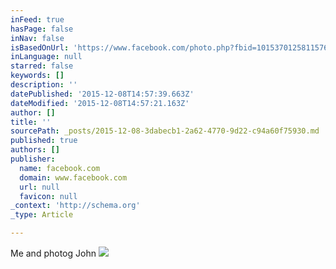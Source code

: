 ```yaml
---
inFeed: true
hasPage: false
inNav: false
isBasedOnUrl: 'https://www.facebook.com/photo.php?fbid=10153701258115767&set=t.674905766&type=3&theater'
inLanguage: null
starred: false
keywords: []
description: ''
datePublished: '2015-12-08T14:57:39.663Z'
dateModified: '2015-12-08T14:57:21.163Z'
author: []
title: ''
sourcePath: _posts/2015-12-08-3dabecb1-2a62-4770-9d22-c94a60f75930.md
published: true
authors: []
publisher:
  name: facebook.com
  domain: www.facebook.com
  url: null
  favicon: null
_context: 'http://schema.org'
_type: Article

---
```

Me and photog John
![](https://scontent-sjc2-1.xx.fbcdn.net/hphotos-xfl1/v/t1.0-9/12347840_10153701258115767_1222861328849931902_n.jpg?oh=bcd73fc56d74fbd5ee7686035d819c69&oe=5720AD1E)